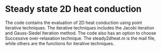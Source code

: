 # Steady state 2D heat conduction
The code contains the evaluation of 2D heat conduction using point iterative techniques.
The iterative techniques includes the Jacobi iteration and Gauss-Siedel Iteration method. The code also has an option to choose Successive over-relaxation technique.
The steady2dheat.m is the mail file, while others are the functions for iterative techniques.

      

      
